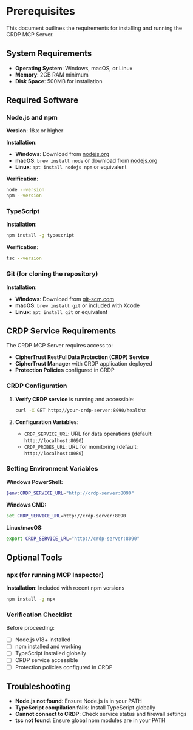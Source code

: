 # Prerequisites

This document outlines the requirements for installing and running the CRDP MCP Server.

## System Requirements

- **Operating System**: Windows, macOS, or Linux
- **Memory**: 2GB RAM minimum
- **Disk Space**: 500MB for installation

## Required Software

### Node.js and npm

**Version**: 18.x or higher

**Installation**:
- **Windows**: Download from [nodejs.org](https://nodejs.org/)
- **macOS**: `brew install node` or download from [nodejs.org](https://nodejs.org/)
- **Linux**: `apt install nodejs npm` or equivalent

**Verification**:
```bash
node --version
npm --version
```

### TypeScript

**Installation**:
```bash
npm install -g typescript
```

**Verification**:
```bash
tsc --version
```

### Git (for cloning the repository)

**Installation**:
- **Windows**: Download from [git-scm.com](https://git-scm.com/)
- **macOS**: `brew install git` or included with Xcode
- **Linux**: `apt install git` or equivalent

## CRDP Service Requirements

The CRDP MCP Server requires access to:

- **CipherTrust RestFul Data Protection (CRDP) Service**
- **CipherTrust Manager** with CRDP application deployed
- **Protection Policies** configured in CRDP

### CRDP Configuration

1. **Verify CRDP service** is running and accessible:
   ```bash
   curl -X GET http://your-crdp-server:8090/healthz
   ```

2. **Configuration Variables**:
   - `CRDP_SERVICE_URL`: URL for data operations (default: `http://localhost:8090`)
   - `CRDP_PROBES_URL`: URL for monitoring (default: `http://localhost:8080`)

### Setting Environment Variables

**Windows PowerShell:**
```powershell
$env:CRDP_SERVICE_URL="http://crdp-server:8090"
```

**Windows CMD:**
```cmd
set CRDP_SERVICE_URL=http://crdp-server:8090
```

**Linux/macOS:**
```bash
export CRDP_SERVICE_URL="http://crdp-server:8090"
```

## Optional Tools

### npx (for running MCP Inspector)

**Installation**: Included with recent npm versions
```bash
npm install -g npx
```

### Verification Checklist

Before proceeding:

- [ ] Node.js v18+ installed
- [ ] npm installed and working
- [ ] TypeScript installed globally
- [ ] CRDP service accessible
- [ ] Protection policies configured in CRDP

## Troubleshooting

- **Node.js not found**: Ensure Node.js is in your PATH
- **TypeScript compilation fails**: Install TypeScript globally
- **Cannot connect to CRDP**: Check service status and firewall settings
- **tsc not found**: Ensure global npm modules are in your PATH 